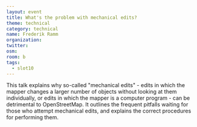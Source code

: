 ```yaml
---
layout: event
title: What's the problem with mechanical edits?
theme: technical
category: technical
name: Frederik Ramm
organization:
twitter:
osm:
room: b
tags:
  - slot10
---
```

This talk explains why so-called "mechanical edits" - edits in which the mapper changes a larger number of objects without looking at them individually, or edits in which the mapper is a computer program - can be detrimental to OpenStreetMap. It outlines the frequent pitfalls waiting for those who attempt mechanical edits, and explains the correct procedures for performing them.
